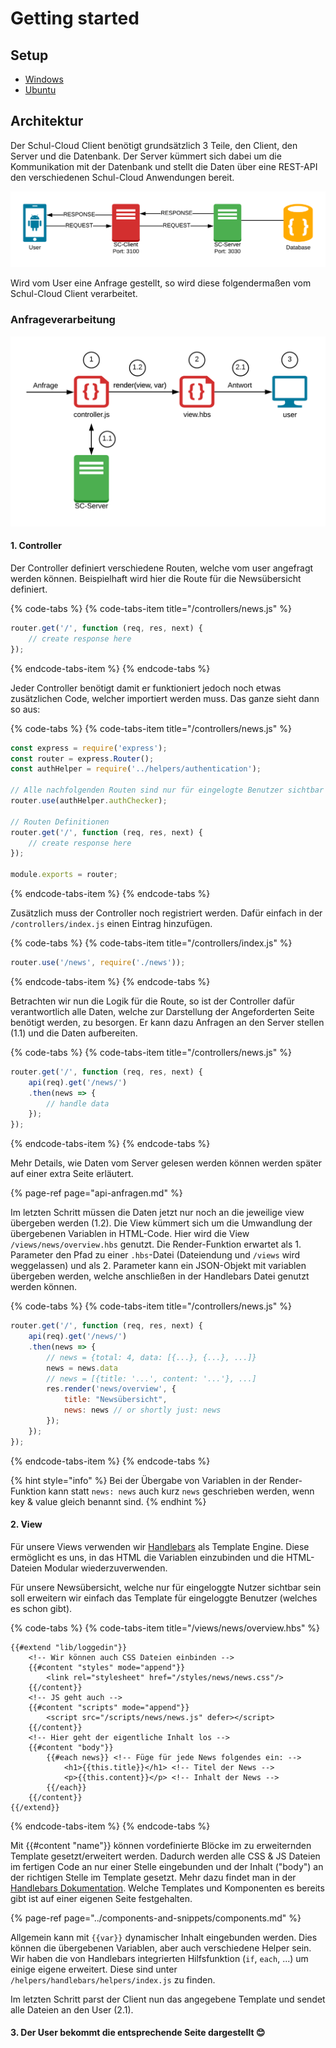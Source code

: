 # Getting started

## Setup

* [Windows](https://schul-cloud.github.io/blog/2017-05-18/setup-schul-cloud-client-and-sever-under-windows)
* [Ubuntu](https://schul-cloud.github.io/blog/2017-04-21/setup-development-under-ubuntu)

## Architektur

Der Schul-Cloud Client benötigt grundsätzlich 3 Teile, den Client, den Server und die Datenbank. Der Server  kümmert sich dabei um die Kommunikation mit der Datenbank und stellt die Daten über eine REST-API den verschiedenen Schul-Cloud Anwendungen bereit.

![Vereinfachtes Schema. Die Datenbank ist von au&#xDF;en nicht erreichbar!](../.gitbook/assets/architektur-overview.png)

Wird vom User eine Anfrage gestellt, so wird diese folgendermaßen vom Schul-Cloud Client verarbeitet.

### Anfrageverarbeitung

![](../.gitbook/assets/architektur-client.png)

#### 1. Controller

Der Controller definiert verschiedene Routen, welche vom user angefragt werden können. Beispielhaft wird hier die Route für die Newsübersicht definiert.

{% code-tabs %}
{% code-tabs-item title="/controllers/news.js" %}
```javascript
router.get('/', function (req, res, next) {
    // create response here
});
```
{% endcode-tabs-item %}
{% endcode-tabs %}

Jeder Controller benötigt damit er funktioniert jedoch noch etwas zusätzlichen Code, welcher importiert werden muss. Das ganze sieht dann so aus:

{% code-tabs %}
{% code-tabs-item title="/controllers/news.js" %}
```javascript
const express = require('express');
const router = express.Router();
const authHelper = require('../helpers/authentication');

// Alle nachfolgenden Routen sind nur für eingelogte Benutzer sichtbar
router.use(authHelper.authChecker); 

// Routen Definitionen
router.get('/', function (req, res, next) {
    // create response here
});

module.exports = router;
```
{% endcode-tabs-item %}
{% endcode-tabs %}

Zusätzlich muss der Controller noch registriert werden. Dafür einfach in der `/controllers/index.js` einen Eintrag hinzufügen.

{% code-tabs %}
{% code-tabs-item title="/controllers/index.js" %}
```javascript
router.use('/news', require('./news'));
```
{% endcode-tabs-item %}
{% endcode-tabs %}

Betrachten wir nun die Logik für die Route, so ist der Controller dafür verantwortlich alle Daten, welche zur Darstellung der Angeforderten Seite benötigt werden, zu besorgen. Er kann dazu Anfragen an den Server stellen \(1.1\) und die Daten aufbereiten.

{% code-tabs %}
{% code-tabs-item title="/controllers/news.js" %}
```javascript
router.get('/', function (req, res, next) {
    api(req).get('/news/')
    .then(news => {
        // handle data
    });
});
```
{% endcode-tabs-item %}
{% endcode-tabs %}

Mehr Details, wie Daten vom Server gelesen werden können werden später auf einer extra Seite erläutert.

{% page-ref page="api-anfragen.md" %}

Im letzten Schritt müssen die Daten jetzt nur noch an die jeweilige view übergeben werden \(1.2\). Die View kümmert sich um die Umwandlung der übergebenen Variablen in HTML-Code. Hier wird die View `/views/news/overview.hbs` genutzt. Die Render-Funktion erwartet als 1. Parameter den Pfad zu einer `.hbs`-Datei \(Dateiendung und `/views` wird weggelassen\) und als 2. Parameter kann ein JSON-Objekt mit variablen übergeben werden, welche anschließen in der Handlebars Datei genutzt werden können.

{% code-tabs %}
{% code-tabs-item title="/controllers/news.js" %}
```javascript
router.get('/', function (req, res, next) {
    api(req).get('/news/')
    .then(news => {
        // news = {total: 4, data: [{...}, {...}, ...]}
        news = news.data
        // news = [{title: '...', content: '...'}, ...]
        res.render('news/overview', {
            title: "Newsübersicht", 
            news: news // or shortly just: news
        });
    });
});
```
{% endcode-tabs-item %}
{% endcode-tabs %}

{% hint style="info" %}
Bei der Übergabe von Variablen in der Render-Funktion kann statt `news: news` auch kurz `news` geschrieben werden, wenn key & value gleich benannt sind.
{% endhint %}

#### 2. View

Für unsere Views verwenden wir [Handlebars](https://handlebarsjs.com/) als Template Engine. Diese ermöglicht es uns, in das HTML die Variablen einzubinden und die HTML-Dateien Modular wiederzuverwenden.

Für unsere Newsübersicht, welche nur für eingeloggte Nutzer sichtbar sein soll erweitern wir einfach das Template für eingeloggte Benutzer \(welches es schon gibt\).

{% code-tabs %}
{% code-tabs-item title="/views/news/overview.hbs" %}
```markup
{{#extend "lib/loggedin"}}
    <!-- Wir können auch CSS Dateien einbinden -->
    {{#content "styles" mode="append"}}
        <link rel="stylesheet" href="/styles/news/news.css"/>
    {{/content}}
    <!-- JS geht auch -->
    {{#content "scripts" mode="append"}}
        <script src="/scripts/news/news.js" defer></script>
    {{/content}}
    <!-- Hier geht der eigentliche Inhalt los -->
    {{#content "body"}}
        {{#each news}} <!-- Füge für jede News folgendes ein: -->
            <h1>{{this.title}}</h1> <!-- Titel der News -->
            <p>{{this.content}}</p> <!-- Inhalt der News -->
        {{/each}}
    {{/content}}
{{/extend}}
```
{% endcode-tabs-item %}
{% endcode-tabs %}

Mit {{\#content "name"}} können vordefinierte Blöcke im zu erweiternden Template gesetzt/erweitert werden. Dadurch werden alle CSS & JS Dateien im fertigen Code an nur einer Stelle eingebunden und der Inhalt \("body"\) an der richtigen Stelle im Template gesetzt. Mehr dazu findet man in der [Handlebars Dokumentation](https://handlebarsjs.com/). Welche Templates und Komponenten es bereits gibt ist auf einer eigenen Seite festgehalten.

{% page-ref page="../components-and-snippets/components.md" %}

Allgemein kann mit `{{var}}` dynamischer Inhalt eingebunden werden. Dies können die übergebenen Variablen, aber auch verschiedene Helper sein. Wir haben die von Handlebars integrierten Hilfsfunktion \(`if`, `each`, ...\) um einige eigene erweitert. Diese sind unter `/helpers/handlebars/helpers/index.js` zu finden.

Im letzten Schritt parst der Client nun das angegebene Template und sendet alle Dateien an den User \(2.1\).

#### 3. Der User bekommt die entsprechende Seite dargestellt 😊


